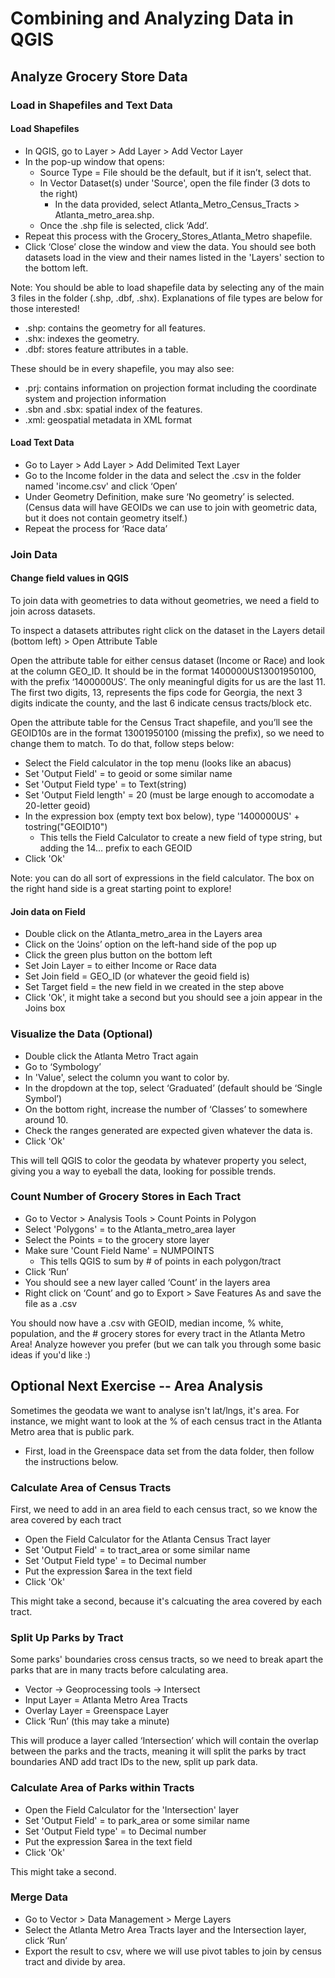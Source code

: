 # Combining and Analyzing Data in QGIS

## Analyze Grocery Store Data

### Load in Shapefiles and Text Data

#### Load Shapefiles

- In QGIS, go to Layer > Add Layer > Add Vector Layer
- In the pop-up window that opens:
  - Source Type = File should be the default, but if it isn’t, select that. 
  - In Vector Dataset(s) under 'Source', open the file finder (3 dots to the right)
    - In the data provided, select Atlanta_Metro_Census_Tracts > Atlanta_metro_area.shp.
  - Once the .shp file is selected, click ‘Add’. 
- Repeat this process with the Grocery_Stores_Atlanta_Metro shapefile. 
- Click ‘Close’ close the window and view the data. You should see both datasets load in the view and their names listed in the 'Layers' section to the bottom left.

Note: You should be able to load shapefile data by selecting any of the main 3 files in the folder (.shp, .dbf, .shx). Explanations of file types are below for those interested!

- .shp: contains the geometry for all features.
- .shx: indexes the geometry.
- .dbf: stores feature attributes in a table.

These should be in every shapefile, you may also see:
- .prj: contains information on projection format including the coordinate system and projection information
- .sbn and .sbx: spatial index of the features.
- .xml: geospatial metadata in XML format

#### Load Text Data
- Go to Layer > Add Layer > Add Delimited Text Layer 
- Go to the Income folder in the data and select the .csv in the folder named 'income.csv' and click ‘Open’
- Under Geometry Definition, make sure ‘No geometry’ is selected. (Census data will have GEOIDs we can use to join with geometric data, but it does not contain geometry itself.)
- Repeat the process for ‘Race data’

### Join Data

#### Change field values in QGIS
To join data with geometries to data without geometries, we need a field to join across datasets. 

To inspect a datasets attributes right click on the dataset in the Layers detail (bottom left) > Open Attribute Table

Open the attribute table for either census dataset (Income or Race) and look at the column GEO_ID. It should be in the format 1400000US13001950100, with the prefix ‘1400000US’. The only meaningful digits for us are the last 11. The first two digits, 13, represents the fips code for Georgia, the next 3 digits indicate the county, and the last 6 indicate census tracts/block etc. 

Open the attribute table for the Census Tract shapefile, and you’ll see the GEOID10s are in the format 13001950100 (missing the prefix), so we need to change them to match. To do that, follow steps below:
- Select the Field calculator in the top menu (looks like an abacus)
- Set 'Output Field' = to geoid or some similar name
- Set 'Output Field type' = to Text(string)
- Set 'Output Field length' = 20 (must be large enough to accomodate a 20-letter geoid)
- In the expression box (empty text box below), type '1400000US' + tostring("GEOID10")
  - This tells the Field Calculator to create a new field of type string, but adding the 14... prefix to each GEOID 
- Click 'Ok'

Note: you can do all sort of expressions in the field calculator. The box on the right hand side is a great starting point to explore!

#### Join data on Field
- Double click on the Atlanta_metro_area in the Layers area
- Click on the ‘Joins’ option on the left-hand side of the pop up
- Click the green plus button on the bottom left
- Set Join Layer = to either Income or Race data
- Set Join field = GEO_ID (or whatever the geoid field is)
- Set Target field = the new field in we created in the step above 
- Click 'Ok', it might take a second but you should see a join appear in the Joins box

### Visualize the Data (Optional)
- Double click the Atlanta Metro Tract again
- Go to ‘Symbology’
- In 'Value', select the column you want to color by. 
- In the dropdown at the top, select ‘Graduated’ (default should be ‘Single Symbol’)
- On the bottom right, increase the number of ‘Classes’ to somewhere around 10. 
 - Check the ranges generated are expected given whatever the data is.  
- Click 'Ok'

This will tell QGIS to color the geodata by whatever property you select, giving you a way to eyeball the data, looking for possible trends.

### Count Number of Grocery Stores in Each Tract
- Go to Vector > Analysis Tools > Count Points in Polygon
- Select 'Polygons' = to the Atlanta_metro_area layer
- Select the Points = to the grocery store layer
- Make sure 'Count Field Name' = NUMPOINTS
  - This tells QGIS to sum by # of points in each polygon/tract
- Click ‘Run’
- You should see a new layer called ‘Count’ in the layers area
- Right click on ‘Count’ and go to Export > Save Features As and save the file as a .csv

You should now have a .csv with GEOID, median income, % white, population, and the # grocery stores for every tract in the Atlanta Metro Area! Analyze however you prefer (but we can talk you through some basic ideas if you'd like :)




## Optional Next Exercise -- Area Analysis

Sometimes the geodata we want to analyse isn't lat/lngs, it's area. For instance, we might want to look at the % of each census tract in the Atlanta Metro area that is public park. 

- First, load in the Greenspace data set from the data folder, then follow the instructions below. 

### Calculate Area of Census Tracts
First, we need to add in an area field to each census tract, so we know the area covered by each tract

- Open the Field Calculator for the Atlanta Census Tract layer
- Set 'Output Field' = to tract_area or some similar name
- Set 'Output Field type' = to Decimal number 
- Put the expression $area in the text field
- Click 'Ok'

This might take a second, because it's calcuating the area covered by each tract.

### Split Up Parks by Tract

Some parks' boundaries cross census tracts, so we need to break apart the parks that are in many tracts before calculating area.

- Vector -> Geoprocessing tools -> Intersect 
- Input Layer = Atlanta Metro Area Tracts
- Overlay Layer = Greenspace Layer
- Click ‘Run’ (this may take a minute)

This will produce a layer called ‘Intersection’ which will contain the overlap between the parks and the tracts, meaning it will split the parks by tract boundaries AND add tract IDs to the new, split up park data. 


### Calculate Area of Parks within Tracts

- Open the Field Calculator for the 'Intersection' layer
- Set 'Output Field' = to park_area or some similar name
- Set 'Output Field type' = to Decimal number 
- Put the expression $area in the text field
- Click 'Ok'

This might take a second.

### Merge Data
- Go to Vector > Data Management > Merge Layers
- Select the Atlanta Metro Area Tracts layer and the Intersection layer, click ‘Run’
- Export the result to csv, where we will use pivot tables to join by census tract and divide by area.





